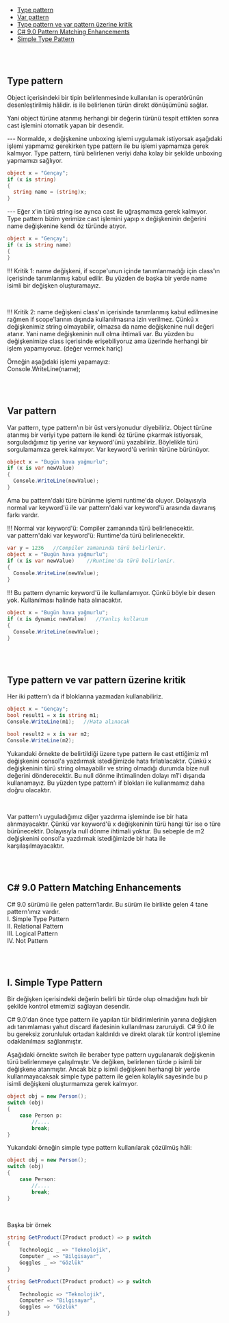 * <a href="#typepattern">Type pattern</a>
* <a href="#varpattern">Var pattern</a>
* <a href="#typevarpattern">Type pattern ve var pattern üzerine kritik</a>
* <a href="#patternmatching">C# 9.0 Pattern Matching Enhancements</a>
* <a href="#simpletypepattern">Simple Type Pattern</a>

<br><br>


<h2 id="typepattern">Type pattern</h2>
<p>
Object içerisindeki bir tipin belirlenmesinde kullanılan is operatörünün desenleştirilmiş 
hâlidir. is ile belirlenen türün direkt dönüşümünü sağlar.</p>
<p>
Yani object türüne atanmış herhangi bir değerin türünü tespit
ettikten sonra cast işlemini otomatik yapan bir desendir.
</p>
<p>
--- Normalde, x değişkenine unboxing işlemi uygulamak istiyorsak aşağıdaki işlemi yapmamız gerekirken 
type pattern ile bu işlemi yapmamıza gerek kalmıyor. Type pattern, türü belirlenen veriyi
daha kolay bir şekilde unboxing yapmamızı sağlıyor.
</p>

```c#
object x = "Gençay";
if (x is string)
{
  string name = (string)x;
}
```
<p>
--- Eğer x'in türü string ise ayrıca cast ile uğraşmamıza gerek kalmıyor. Type pattern bizim 
yerimize cast işlemini yapıp x değişkeninin değerini name değişkenine kendi öz türünde atıyor.
</p>

```c#
object x = "Gençay";
if (x is string name)
{
}
```

<p>
!!! Kritik 1: name değişkeni, if scope'unun içinde tanımlanmadığı için class'ın içerisinde 
tanımlanmış kabul edilir. Bu yüzden de başka bir yerde name isimli bir değişken oluşturamayız.
</p>
<br>
<p>
!!! Kritik 2: name değişkeni class'ın içerisinde tanımlanmış kabul edilmesine rağmen if scope'larının 
dışında kullanılmasına izin verilmez. Çünkü x değişkenimiz string olmayabilir, olmazsa da name 
değişkenine null değeri atanır. Yani name değişkeninin null olma ihtimali var. Bu yüzden bu değişkenimize
class içerisinde erişebiliyoruz ama üzerinde herhangi bir işlem yapamıyoruz. (değer vermek hariç)
</p>
<p>
Örneğin aşağıdaki işlemi yapamayız: <br>
Console.WriteLine(name);
</p>
<br><br>


<h2 id="varpattern">Var pattern</h2>
<p>
Var pattern, type pattern'ın bir üst versiyonudur diyebiliriz. Object türüne atanmış bir veriyi type 
pattern ile kendi öz türüne çıkarmak istiyorsak, sorguladığımız tip yerine var keyword'ünü yazabiliriz. 
Böylelikle türü sorgulamamıza gerek kalmıyor. Var keyword'ü verinin türüne bürünüyor. 
</p>

```c#
object x = "Bugün hava yağmurlu";
if (x is var newValue)
{
  Console.WriteLine(newValue);
}
```
<p>
Ama bu pattern'daki türe bürünme işlemi runtime'da oluyor. Dolayısıyla normal var keyword'ü ile 
var pattern'daki var keyword'ü arasında davranış farkı vardır.
</p>
<p>
!!! Normal var keyword'ü: Compiler zamanında türü belirlenecektir. <br>
  var pattern'daki var keyword'ü: Runtime'da türü belirlenecektir.
</p>

```c#
var y = 1236   //Compiler zamanında türü belirlenir.
object x = "Bugün hava yağmurlu";
if (x is var newValue)    //Runtime'da türü belirlenir.
{
  Console.WriteLine(newValue);
}
```
<p>
!!! Bu pattern dynamic keyword'ü ile kullanılamıyor. 
Çünkü böyle bir desen yok. Kullanılması halinde hata alınacaktır.
</p>

```c#
object x = "Bugün hava yağmurlu";
if (x is dynamic newValue)   //Yanlış kullanım
{
  Console.WriteLine(newValue); 
}
```
<br><br>


<h2 id="typevarpattern">Type pattern ve var pattern üzerine kritik</h2>
<p>
Her iki pattern'ı da if bloklarına yazmadan kullanabiliriz. 
</p>

```c#
object x = "Gençay";
bool result1 = x is string m1;
Console.WriteLine(m1);   //Hata alınacak

bool result2 = x is var m2;
Console.WriteLine(m2);
```
<p>
Yukarıdaki örnekte de belirtildiği üzere type pattern ile cast ettiğimiz m1 değişkenini consol'a yazdırmak 
istediğimizde hata fırlatılacaktır. Çünkü x değişkeninin türü string olmayabilir ve string olmadığı durumda
bize null değerini dönderecektir. Bu null dönme ihtimalinden dolayı m1'i dışarıda kullanamayız. 
Bu yüzden type pattern'ı if blokları ile kullanmamız daha doğru olacaktır.
</p>
<br>
<p>
Var pattern'ı uyguladığımız diğer yazdırma işleminde ise bir hata alınmayacaktır. Çünkü var keyword'ü 
x değişkeninin türü hangi tür ise o türe bürünecektir. Dolayısıyla null dönme ihtimali yoktur. 
Bu sebeple de m2 değişkenini consol'a yazdırmak istediğimizde bir hata ile karşılaşılmayacaktır.
</p>
<br><br>


<h2 id="patternmatching">C# 9.0 Pattern Matching Enhancements</h2>
<p>
C# 9.0 sürümü ile gelen pattern'lardır. Bu sürüm ile birlikte gelen 4 tane pattern'ımız vardır.<br>
I. Simple Type Pattern <br>
II. Relational Pattern <br>
III. Logical Pattern <br>
IV. Not Pattern <br>
</p>
<br><br>

<h2 id="simpletypepattern">I. Simple Type Pattern</h2>
<p>
Bir değişken içerisindeki değerin belirli bir türde olup olmadığını hızlı bir şekilde kontrol etmemizi sağlayan desendir.
</p>

<p>
C# 9.0'dan önce type pattern ile yapılan tür bildirimlerinin yanına değişken adı tanımlaması yahut discard 
ifadesinin kullanılması zaruruiydi. C# 9.0 ile bu gereksiz zorunluluk ortadan kaldırıldı ve direkt olarak 
tür kontrol işlemine odaklanılması sağlanmıştır.
</p>

<p>
Aşağıdaki örnekte switch ile beraber type pattern uygulanarak değişkenin türü belirlenmeye çalışılmıştır. Ve değiken, 
belirlenen türde p isimli bir değişkene atanmıştır. Ancak biz p isimli değişkeni herhangi bir yerde kullanmayacaksak simple type 
pattern ile gelen kolaylık sayesinde bu p isimli değişkeni oluşturmamıza gerek kalmıyor.
</p>

```c#
object obj = new Person();
switch (obj)
{
    case Person p:
        //....
        break;
}
```
<p>
Yukarıdaki örneğin simple type pattern kullanılarak çözülmüş hâli:
</p>

```c#
object obj = new Person();
switch (obj)
{
    case Person:
        //....
        break;
}
```
<br>
<p>Başka bir örnek</p>

```c#
string GetProduct(IProduct product) => p switch
{
    Technologic _ => "Teknolojik",
    Computer _ => "Bilgisayar",
    Goggles _ => "Gözlük"
}
```

```c#
string GetProduct(IProduct product) => p switch
{
    Technologic => "Teknolojik",
    Computer => "Bilgisayar",
    Goggles => "Gözlük"
}
```







